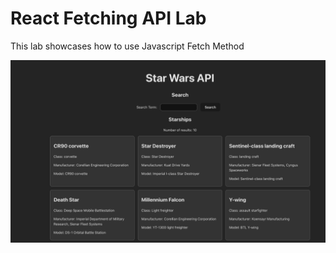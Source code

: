 # React Fetching API Lab

This lab showcases how to use Javascript Fetch Method

![list of starwar ships](./assets/image.png)

